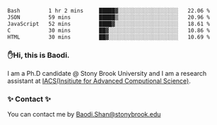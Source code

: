 <!--START_SECTION:waka-->

```txt
Bash         1 hr 2 mins     █████▓░░░░░░░░░░░░░░░░░░░   22.06 %
JSON         59 mins         █████▒░░░░░░░░░░░░░░░░░░░   20.96 %
JavaScript   52 mins         ████▓░░░░░░░░░░░░░░░░░░░░   18.61 %
C            30 mins         ██▓░░░░░░░░░░░░░░░░░░░░░░   10.86 %
HTML         30 mins         ██▓░░░░░░░░░░░░░░░░░░░░░░   10.69 %
```

<!--END_SECTION:waka-->

### ✋Hi, this is Baodi. 

I am a Ph.D candidate @ Stony Brook University and I am a research assistant at [IACS(Insitiute for Advanced Computional Science)](https://iacs.stonybrook.edu/).

### ✨ Contact ✨

You can contact me by [Baodi.Shan@stonybrook.edu](mailto:Baodi.Shan@stonybrook.edu)





<!--
[![Anurag's GitHub stats](https://github-readme-stats.vercel.app/api?username=lwshanbd&theme=jolly&show_icons=true&count_private=true&include_all_commits=true)](https://github.com/anuraghazra/github-readme-stats)
**lwshanbd/lwshanbd** is a ✨ _special_ ✨ repository because its `README.md` (this file) appears on your GitHub profile.

Here are some ideas to get you started:

- 🔭 I’m currently working on ...
- 🌱 I’m currently learning ...
- 👯 I’m looking to collaborate on ...
- 🤔 I’m looking for help with ...
- 💬 Ask me about ...
- 📫 How to reach me: ...
- 😄 Pronouns: ...
- ⚡ Fun fact: ...
-->
